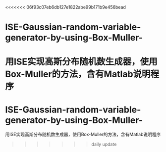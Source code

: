 <<<<<<< 06f93c07eb6db127e1822abe99b171b9e456bead
# ISE-Gaussian-random-variable-generator-by-using-Box-Muller-
用ISE实现高斯分布随机数生成器，使用Box-Muller的方法，含有Matlab说明程序
=======
# ISE-Gaussian-random-variable-generator-by-using-Box-Muller-
用ISE实现高斯分布随机数生成器，使用Box-Muller的方法，含有Matlab说明程序
>>>>>>> daily update
